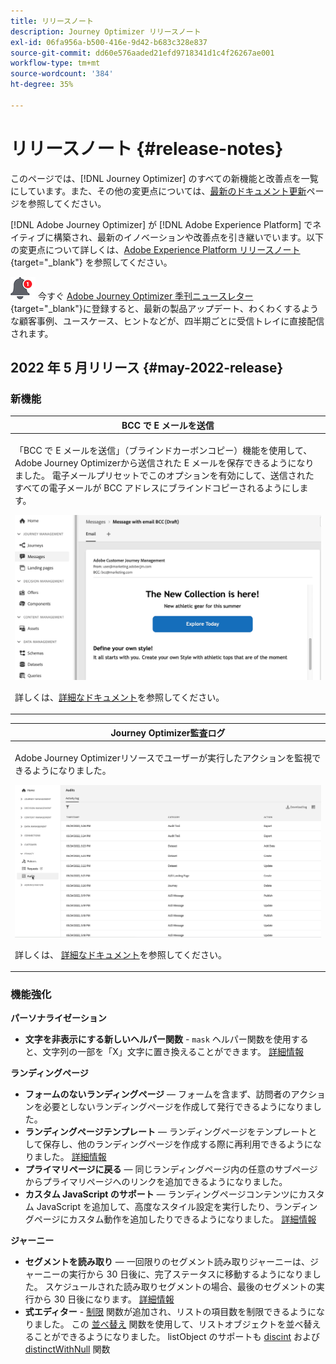 ```yaml
---
title: リリースノート
description: Journey Optimizer リリースノート
exl-id: 06fa956a-b500-416e-9d42-b683c328e837
source-git-commit: dd60e576aaded21efd9718341d1c4f26267ae001
workflow-type: tm+mt
source-wordcount: '384'
ht-degree: 35%

---
```


# リリースノート {#release-notes}

このページでは、[!DNL Journey Optimizer] のすべての新機能と改善点を一覧にしています。また、その他の変更点については、[最新のドキュメント更新](documentation-updates.md)ページを参照してください。

[!DNL Adobe Journey Optimizer] が [!DNL Adobe Experience Platform] でネイティブに構築され、最新のイノベーションや改善点を引き継いでいます。以下の変更点について詳しくは、[Adobe Experience Platform リリースノート](https://experienceleague.adobe.com/docs/experience-platform/release-notes/latest.html?lang=ja){target=&quot;_blank&quot;} を参照してください。

![ニュースレター](../assets/do-not-localize/nl-icon.png) 今すぐ [Adobe Journey Optimizer 季刊ニュースレター](https://www.adobe.com/subscription/Adobe_Journey_Optimizer_NL.html){target=&quot;_blank&quot;}に登録すると、最新の製品アップデート、わくわくするような顧客事例、ユースケース、ヒントなどが、四半期ごとに受信トレイに直接配信されます。

## 2022 年 5 月リリース {#may-2022-release}

### 新機能

<!--table>
<thead>
<tr>
<th><strong>Message Frequency Rules</strong><br/></th>
</tr>
</thead>
<tbody>
<tr>
<td>
<p>You can now set cross-channel business rules that will automatically exclude over-solicited profiles from messages and actions.</p>
<img src="assets/frequency-rn.gif"/>
<p>For more information, refer to the <a href="../configuration/frequency-rules.md">detailed documentation</a>.</p>
</td>
</tr>
</tbody>
</table-->


<table>
<thead>
<tr>
<th><strong>BCC で E メールを送信</strong><br/></th>
</tr>
</thead>
<tbody>
<tr>
<td>
<p>「BCC で E メールを送信」（ブラインドカーボンコピー）機能を使用して、Adobe Journey Optimizerから送信された E メールを保存できるようになりました。 電子メールプリセットでこのオプションを有効にして、送信されたすべての電子メールが BCC アドレスにブラインドコピーされるようにします。</p>
<img src="assets/bcc-rn.gif"/>
<p>詳しくは、<a href="../configuration/email-settings.md#bcc-email">詳細なドキュメント</a>を参照してください。</p>
</td>
</tr>
</tbody>
</table>


<!--table>
<thead>
<tr>
<th><strong>Decision Management - AI Ranking auto-optimization model</strong><br/></th>
</tr>
</thead>
<tbody>
<tr>
<td>
<p>You can now use trained model systems in Decision Management. This new capability ranks offers to display for a given profile.</p>
<img src="assets/optimization.gif"/>
<p>For more information, refer to the <a href="../offers/offer-activities/configure-offer-selection.md#use-ranking-strategy">detailed documentation</a>.</p>
</td>
</tr>
</tbody>
</table-->

<!--table>
<thead>
<tr>
<th><strong>Attribute-based Access Control (ABAC)</strong><br/></th>
</tr>
</thead>
<tbody>
<tr>
<td>
<p>Permission management in Journey Optimizer has been extended to data access. You can now manage data access for specific teams or groups of users (i.e. internal, external, 3rd parties) ​and manage access to specific types of data (i.e. Sensitive Personal Data/SPD).</p>
<p>This capability is available for a limited set of customers.</p>
<p>For more information, refer to the <a href="../landing-pages/create-lp.md">detailed documentation</a>.</p>
</td>
</tr>
</tbody>
</table-->

<table>
<thead>
<tr>
<th><strong>Journey Optimizer監査ログ</strong><br/></th>
</tr>
</thead>
<tbody>
<tr>
<td>
<p>Adobe Journey Optimizerリソースでユーザーが実行したアクションを監視できるようになりました。</p>
<img src="assets/audit-rn.gif"/>
<p>詳しくは、 <a href="../reports/audit-logs.md">詳細なドキュメント</a>を参照してください。</p>
</td>
</tr>
</tbody>
</table>

### 機能強化

**パーソナライゼーション**

* **文字を非表示にする新しいヘルパー関数** - `mask` ヘルパー関数を使用すると、文字列の一部を「X」文字に置き換えることができます。 [詳細情報](../personalization/functions/string.md#mask)

**ランディングページ**

* **フォームのないランディングページ**  — フォームを含まず、訪問者のアクションを必要としないランディングページを作成して発行できるようになりました。
* **ランディングページテンプレート**  — ランディングページをテンプレートとして保存し、他のランディングページを作成する際に再利用できるようになりました。 [詳細情報](../landing-pages/lp-templates.md)
* **プライマリページに戻る**  — 同じランディングページ内の任意のサブページからプライマリページへのリンクを追加できるようになりました。
* **カスタム JavaScript のサポート**  — ランディングページコンテンツにカスタム JavaScript を追加して、高度なスタイル設定を実行したり、ランディングページにカスタム動作を追加したりできるようになりました。	[詳細情報](../landing-pages/lp-custom-js.md)

<!--**Decision management**

* **HTML and JSON files support** - You can now drag and drop external HTML and JSON files from the AEM repository into the offer representation content.-->

**ジャーニー**

* **セグメントを読み取り**  — 一回限りのセグメント読み取りジャーニーは、ジャーニーの実行から 30 日後に、完了ステータスに移動するようになりました。 スケジュールされた読み取りセグメントの場合、最後のセグメントの実行から 30 日後になります。 [詳細情報](../building-journeys/read-segment.md)
* **式エディター** - [制限](../building-journeys/functions/functionlimit.md) 関数が追加され、リストの項目数を制限できるようになりました。 この [並べ替え](../building-journeys/functions/functionsort.md) 関数を使用して、リストオブジェクトを並べ替えることができるようになりました。 listObject のサポートも [discint](../building-journeys/functions/functiondistinct.md) および [distinctWithNull](../building-journeys/functions/functiondistinctwithnull.md) 関数
